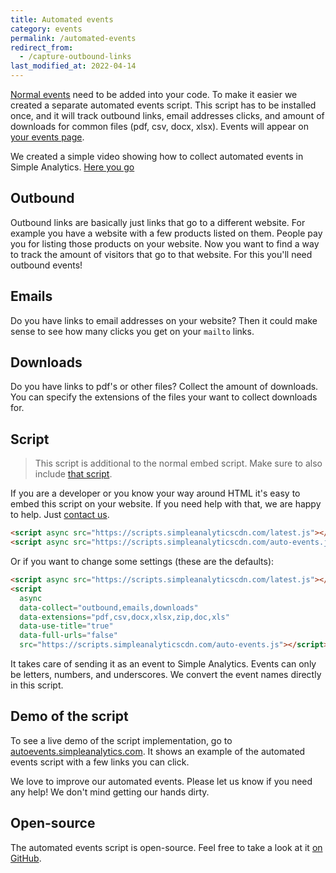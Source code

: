 ```yaml
---
title: Automated events
category: events
permalink: /automated-events
redirect_from:
  - /capture-outbound-links
last_modified_at: 2022-04-14
---
```


[Normal events](/events) need to be added into your code. To make it easier we created a separate automated events script. This script has to be installed once, and it will track outbound links, email addresses clicks, and amount of downloads for common files (pdf, csv, docx, xlsx). Events will appear on [your events page](https://simpleanalytics.com/select-website/events).

We created a simple video showing how to collect automated events in Simple Analytics. [Here you go](https://www.youtube.com/watch?v=CCvdgTReqms)

## Outbound

Outbound links are basically just links that go to a different website. For example you have a website with a few products listed on them. People pay you for listing those products on your website. Now you want to find a way to track the amount of visitors that go to that website. For this you'll need outbound events!

## Emails

Do you have links to email addresses on your website? Then it could make sense to see how many clicks you get on your `mailto` links.

## Downloads

Do you have links to pdf's or other files? Collect the amount of downloads. You can specify the extensions of the files your want to collect downloads for.

## Script

> This script is additional to the normal embed script. Make sure to also include [that script](/script).

If you are a developer or you know your way around HTML it's easy to embed this script on your website. If you need help with that, we are happy to help. Just [contact us](https://simpleanalytics.com/contact).

<!-- prettier-ignore -->
```html
<script async src="https://scripts.simpleanalyticscdn.com/latest.js"></script>
<script async src="https://scripts.simpleanalyticscdn.com/auto-events.js"></script>
```

Or if you want to change some settings (these are the defaults):

<!-- prettier-ignore -->
```html
<script async src="https://scripts.simpleanalyticscdn.com/latest.js"></script>
<script
  async
  data-collect="outbound,emails,downloads"
  data-extensions="pdf,csv,docx,xlsx,zip,doc,xls"
  data-use-title="true"
  data-full-urls="false"
  src="https://scripts.simpleanalyticscdn.com/auto-events.js"></script>
```

It takes care of sending it as an event to Simple Analytics. Events can only be letters, numbers, and underscores. We convert the event names directly in this script.

## Demo of the script

To see a live demo of the script implementation, go to [autoevents.simpleanalytics.com](https://autoevents.simpleanalytics.com/). It shows an example of the automated events script with a few links you can click.

We love to improve our automated events. Please let us know if you need any help! We don't mind getting our hands dirty.

## Open-source

The automated events script is open-source. Feel free to take a look at it [on GitHub](https://github.com/simpleanalytics/scripts/blob/main/src/auto-events.js).

